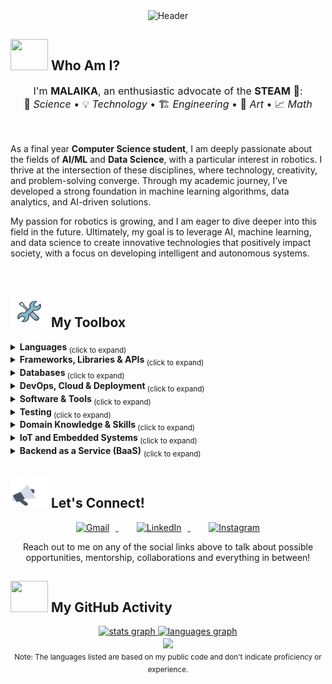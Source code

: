 <div align="center">
  <img src="https://readme-typing-svg.herokuapp.com?font=Architects+Daughter&color=%23FF1493&size=50&center=true&vCenter=true&height=60&width=600&lines=Heyyy!+I'm+Malaika+%3C3;Welcome+to+my+profile!" alt="Header">
</div>

















## <img src="https://raw.githubusercontent.com/MarieLynneBlock/MarieLynneBlock/master/gifs/postits.gif" width="60px" height="50px"> Who Am I?

<p align="center" style="font-size:16px;">
  I'm <strong>MALAIKA</strong>, an enthusiastic advocate of the <strong>STEAM</strong> 💨:<br>
  🔬 <em>Science</em>   •  💡 <em>Technology</em>  •   🏗 <em>Engineering</em>  •  🎨 <em>Art</em>  •  📈 <em>Math</em>
</p>

<br>

As a final year <strong>Computer Science student</strong>, I am deeply passionate about the fields of <strong>AI/ML</strong> and <strong>Data Science</strong>, with a particular interest in robotics. I thrive at the intersection of these disciplines, where technology, creativity, and problem-solving converge. Through my academic journey, I’ve developed a strong foundation in machine learning algorithms, data analytics, and AI-driven solutions.

My passion for robotics is growing, and I am eager to dive deeper into this field in the future. Ultimately, my goal is to leverage AI, machine learning, and data science to create innovative technologies that positively impact society, with a focus on developing intelligent and autonomous systems.

<br>






















## <img src="https://raw.githubusercontent.com/MarieLynneBlock/MarieLynneBlock/master/gifs/toolkit.gif" width="60px" height="50px"> My Toolbox

<details>
  <summary><strong> Languages </strong> <sub>(click to expand)</sub></summary>
  <br>

![Python](https://img.shields.io/badge/Python-3776AB?logo=python&logoColor=white)
![Java](https://img.shields.io/badge/Java-007396?logo=java&logoColor=white)
![JavaScript](https://img.shields.io/badge/JavaScript-F7DF1E?logo=javascript&logoColor=black)
![TypeScript](https://img.shields.io/badge/TypeScript-3178C6?logo=typescript&logoColor=white)
![PHP](https://img.shields.io/badge/PHP-777BB4?logo=php&logoColor=white)
![C++](https://img.shields.io/badge/C++-00599C?logo=c%2B%2B&logoColor=white)
![SQL](https://img.shields.io/badge/SQL-025E8C?logo=amazon-dynamodb&logoColor=white)
![R](https://img.shields.io/badge/R-276DC3?logo=r&logoColor=white)
![TeX](https://img.shields.io/badge/TeX-3D6117?logo=latex&logoColor=white)
![Perl](https://img.shields.io/badge/Perl-39457E?logo=perl&logoColor=white)
![HTML5](https://img.shields.io/badge/HTML5-E34F26?logo=html5&logoColor=white)
![CSS3](https://img.shields.io/badge/CSS3-1572B6?logo=css3&logoColor=white)
![jQuery](https://img.shields.io/badge/jQuery-0769AD?logo=jquery&logoColor=white)
![JSON](https://img.shields.io/badge/JSON-000000?logo=json&logoColor=white)
![YAML](https://img.shields.io/badge/YAML-CFAF7B?logo=yaml&logoColor=black)

</details>


<details>
  <summary><strong> Frameworks, Libraries & APIs </strong> <sub>(click to expand)</sub></summary>
  <br>

![Spring Boot](https://img.shields.io/badge/SpringBoot-6DB33F?logo=springboot&logoColor=white)
![Django](https://img.shields.io/badge/Django-092E20?logo=django&logoColor=white)
![FastAPI](https://img.shields.io/badge/FastAPI-009688?logo=fastapi&logoColor=white)
![Express](https://img.shields.io/badge/Express-000000?logo=express&logoColor=white)
![Socket.IO](https://img.shields.io/badge/Socket.IO-010101?logo=socket.io&logoColor=white)
![Ionic](https://img.shields.io/badge/Ionic-3880FF?logo=ionic&logoColor=white)
![NumPy](https://img.shields.io/badge/NumPy-013243?logo=numpy&logoColor=white)
![Pandas](https://img.shields.io/badge/Pandas-150458?logo=pandas&logoColor=white)
![Matplotlib](https://img.shields.io/badge/Matplotlib-11557C?logo=matplotlib&logoColor=white)
![TensorFlow](https://img.shields.io/badge/TensorFlow-FF6F00?logo=tensorflow&logoColor=white)
![PyTorch](https://img.shields.io/badge/PyTorch-EE4C2C?logo=pytorch&logoColor=white)
![Scikit-Learn](https://img.shields.io/badge/Scikit_Learn-F7931E?logo=scikit-learn&logoColor=white)
![Swagger](https://img.shields.io/badge/Swagger-85EA2D?logo=swagger&logoColor=black)
![OpenAI](https://img.shields.io/badge/OpenAI-412991?logo=openai&logoColor=white)

</details>


<details>
  <summary><strong> Databases </strong> <sub>(click to expand)</sub></summary>
  <br>

![MongoDB](https://img.shields.io/badge/MongoDB-4EA94B?logo=mongodb&logoColor=white)
![SQLite](https://img.shields.io/badge/SQLite-003B57?logo=sqlite&logoColor=white)
![MySQL](https://img.shields.io/badge/MySQL-4479A1?logo=mysql&logoColor=white)
![PostgreSQL](https://img.shields.io/badge/PostgreSQL-4169E1?logo=postgresql&logoColor=white)
![MariaDB](https://img.shields.io/badge/MariaDB-003545?logo=mariadb&logoColor=white)
![Oracle](https://img.shields.io/badge/Oracle-F80000?logo=oracle&logoColor=white)

</details>



<details>
  <summary><strong> DevOps, Cloud & Deployment </strong> <sub>(click to expand)</sub></summary>
  <br>

![GitHub Actions](https://img.shields.io/badge/GitHub_Actions-2088FF?logo=githubactions&logoColor=white)
![Docker](https://img.shields.io/badge/Docker-2496ED?logo=docker&logoColor=white)
![Kubernetes](https://img.shields.io/badge/Kubernetes-326CE5?logo=kubernetes&logoColor=white)
![AWS](https://img.shields.io/badge/AWS-FF9900?logo=amazonaws&logoColor=white)
![Azure](https://img.shields.io/badge/Azure-0078D4?logo=microsoftazure&logoColor=white)

</details>


<details>
  <summary><strong> Software & Tools </strong> <sub>(click to expand)</sub></summary>
  <br>

![Visual Studio Code](https://img.shields.io/badge/VS_Code-007ACC?logo=visual-studio-code&logoColor=white)
![Git](https://img.shields.io/badge/Git-F05032?logo=git&logoColor=white)
![GitHub](https://img.shields.io/badge/GitHub-181717?logo=github&logoColor=white)
![GitLab](https://img.shields.io/badge/GitLab-FCA121?logo=gitlab&logoColor=white)
![Postman](https://img.shields.io/badge/Postman-FF6C37?logo=postman&logoColor=white)
![Jupyter](https://img.shields.io/badge/Jupyter-F37626?logo=jupyter&logoColor=white)
![Anaconda](https://img.shields.io/badge/Anaconda-44A833?logo=anaconda&logoColor=white)
![npm](https://img.shields.io/badge/npm-CB3837?logo=npm&logoColor=white)
![Discord](https://img.shields.io/badge/Discord-5865F2?logo=discord&logoColor=white)
![RStudio](https://img.shields.io/badge/RStudio-75AADB?logo=rstudio&logoColor=white)
![Google Colab](https://img.shields.io/badge/Google_Colab-F9AB00?logo=googlecolab&logoColor=black)
![Draw.io](https://img.shields.io/badge/Draw.io-F08705?logo=diagramsdotnet&logoColor=white)
![Lucidchart](https://img.shields.io/badge/Lucidchart-FF8000?logo=lucidchart&logoColor=white)
![GitHub Codespaces](https://img.shields.io/badge/GitHub_Codespaces-181717?logo=github&logoColor=white)
![Adobe](https://img.shields.io/badge/Adobe-FF0000?logo=adobe&logoColor=white)
![Chrome](https://img.shields.io/badge/Chrome-4285F4?logo=google-chrome&logoColor=white)
![Brave](https://img.shields.io/badge/Brave-FB542B?logo=brave&logoColor=white)
![Google Sheets](https://img.shields.io/badge/Google_Sheets-34A853?logo=google-sheets&logoColor=white)
![Unity](https://img.shields.io/badge/Unity-000000?logo=unity&logoColor=white)

</details>


<details>
  <summary><strong> Testing </strong> <sub>(click to expand)</sub></summary>
  <br>

![Mocha](https://img.shields.io/badge/Mocha-8D6748?logo=mocha&logoColor=white)
![Chai](https://img.shields.io/badge/Chai-A30701?logo=chai&logoColor=white)
![Cypress](https://img.shields.io/badge/Cypress-17202C?logo=cypress&logoColor=white)
![Jest](https://img.shields.io/badge/Jest-C21325?logo=jest&logoColor=white)

</details>


<details>
  <summary><strong> Domain Knowledge & Skills </strong> <sub>(click to expand)</sub></summary>
  <br>

![Computer Science](https://img.shields.io/badge/Computer_Science-0078D4?logo=academia&logoColor=white)
![Software Development](https://img.shields.io/badge/Software_Development-5C2D91?logo=microsoft&logoColor=white)
![Machine Learning](https://img.shields.io/badge/Machine_Learning-FF6F00?logo=tensorflow&logoColor=white)
![UML](https://img.shields.io/badge/UML-000000?logo=uml&logoColor=white)

</details>


<details>
  <summary><strong> IoT and Embedded Systems </strong> <sub>(click to expand)</sub></summary>
  <br>

![Arduino](https://img.shields.io/badge/Arduino-00979D?logo=arduino&logoColor=white)

</details>


<details>
  <summary><strong> Backend as a Service (BaaS)</strong> <sub>(click to expand)</sub></summary>
  <br>

![Firebase](https://img.shields.io/badge/Firebase-FFCA28?logo=firebase&logoColor=black)

</details>











## <img src="https://raw.githubusercontent.com/MarieLynneBlock/MarieLynneBlock/master/gifs/about-me.gif" width="60px" height="50px"> Let's Connect!

<p align="center">
  <a href="mailto:m.ykamangu@gmail.com" target="_blank">
    <img src="https://cdn-icons-png.flaticon.com/512/5968/5968534.png" alt="Gmail" width="40" style="margin: 0 10px;">
  </a>
  &nbsp;&nbsp;&nbsp;&nbsp;
  <a href="https://www.linkedin.com/in/ymkamangu/" target="_blank">
    <img src="https://upload.wikimedia.org/wikipedia/commons/c/ca/LinkedIn_logo_initials.png" alt="LinkedIn" width="40" style="margin: 0 10px;">
  </a>
  &nbsp;&nbsp;&nbsp;&nbsp;
  <a href="https://www.instagram.com/its.malaikaaa/" target="_blank">
    <img src="https://upload.wikimedia.org/wikipedia/commons/a/a5/Instagram_icon.png" alt="Instagram" width="40" style="margin: 0 10px;">
  </a>
</p>

<p align="center">
  Reach out to me on any of the social links above to talk about possible opportunities, mentorship, collaborations and everything in between!
</p>


































## <img src="https://media0.giphy.com/media/cNZqrH5IzOG0xrlWks/giphy.gif?cid=ecf05e47map255q427en9uprqc1sb0unjq5k4fnqg5pmhhs4&rid=giphy.gif&ct=s" width="60px" height="50px"> My GitHub Activity

<div align="center">
<a href="https://github-readme-stats.vercel.app/api?username=YourfavCompSciGirlie&hide_title=false&hide_rank=false&show_icons=true&include_all_commits=true&count_private=true&disable_animations=false&theme=radical&locale=en&hide_border=false&order=1">
  <img src="https://github-readme-stats.vercel.app/api?username=YourfavCompSciGirlie&hide_title=false&hide_rank=false&show_icons=true&include_all_commits=true&count_private=true&disable_animations=false&theme=radical&locale=en&hide_border=false&order=1" height="150" alt="stats graph"  />
 </a>
 <a href="https://github-readme-stats.vercel.app/api/top-langs?username=YourfavCompSciGirlie&locale=en&hide_title=false&layout=compact&card_width=320&langs_count=5&theme=radical&hide_border=false&order=2">
 <img src="https://github-readme-stats.vercel.app/api/top-langs?username=YourfavCompSciGirlie&locale=en&layout=compact&card_width=320&langs_count=5&theme=radical&hide_border=false&order=2" height="150" alt="languages graph"  />
 </a>
</div>

<div align="center">
  <img align="center" src="https://nirzak-streak-stats.vercel.app/?user=YourfavCompSciGirlie&theme=radical"/>
</div>

<div align="center">
  <sub>Note: The languages listed are based on my public code and don't indicate proficiency or experience.</sub>
</div>


















<!--
**YourfavCompSciGirlie/YourfavCompSciGirlie** is a ✨ _special_ ✨ repository because its `README.md` (this file) appears on your GitHub profile.

Here are some ideas to get you started:

- 🔭 I’m currently working on ...
- 🌱 I’m currently learning ...
- 👯 I’m looking to collaborate on ...
- 🤔 I’m looking for help with ...
- 💬 Ask me about ...
- 📫 How to reach me: ...
- 😄 Pronouns: ...
- ⚡ Fun fact: ...
-->

